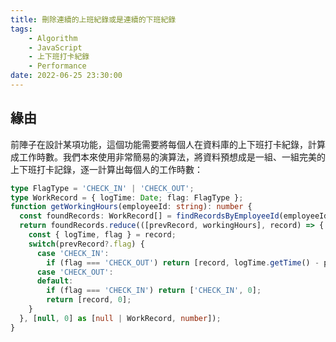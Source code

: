 ```yaml
---
title: 刪除連續的上班紀錄或是連續的下班紀錄
tags:
    - Algorithm
    - JavaScript
    - 上下班打卡紀錄
    - Performance
date: 2022-06-25 23:30:00
---
```


## 緣由
前陣子在設計某項功能，這個功能需要將每個人在資料庫的上下班打卡紀錄，計算成工作時數。我們本來使用非常簡易的演算法，將資料預想成是一組、一組完美的上下班打卡記錄，逐一計算出每個人的工作時數：

``` typescript
type FlagType = 'CHECK_IN' | 'CHECK_OUT';
type WorkRecord = { logTime: Date; flag: FlagType };
function getWorkingHours(employeeId: string): number {
  const foundRecords: WorkRecord[] = findRecordsByEmployeeId(employeeId);
  return foundRecords.reduce(([prevRecord, workingHours], record) => {
    const { logTime, flag } = record;
    switch(prevRecord?.flag) {
      case 'CHECK_IN':
        if (flag === 'CHECK_OUT') return [record, logTime.getTime() - prevRecord.getTime()];
      case 'CHECK_OUT':
      default:
        if (flag === 'CHECK_IN') return ['CHECK_IN', 0];
        return [record, 0];
    }
  }, [null, 0] as [null | WorkRecord, number]);
}
```